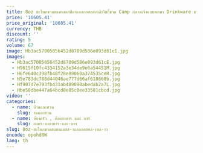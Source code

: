 ```yaml
---
title: 8oz สะโพกขวดสแตนเลสสีดําแอลกอฮอล์เหล้าวิสกี้ขวด Camp กลางแจ้งแบบพกพา Drinkware ขวด ni257
price: '10605.41'
price_original: '10605.41'
currency: THB
discount: ''
rating: 5
volume: 67
image: Hb3ac57005056452d8709d586e093d61cE.jpg
images:
  - Hb3ac57005056452d8709d586e093d61cE.jpg
  - H9615f10fc4334152a3e34de9e6a54451M.jpg
  - H6fe640c398fb48f28e89060a374535ceR.jpg
  - H5e783dc788d44046ae777d66af618660b.jpg
  - Hf907d7e793fb431ab489090abedab2a7L.jpg
  - Hbe58dbe447a64bcd8e85c0ee33581cbcd.jpg
video: ''
categories:
  - name: บ้านและสวน
    slug: านและสวน
  - name: ห้องครัว , ห้องอาหาร และ บาร์
    slug: องคร-องอาหาร-และ-บาร
slug: 8oz-สะโพกขวดสแตนเลสส-าแอลกอฮอล-เหล-าว
encode: opohd8W
lang: th
---
```

  
